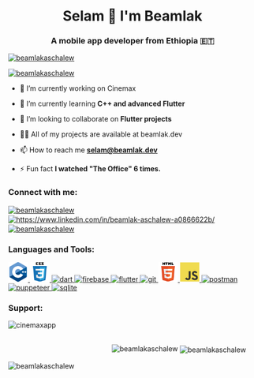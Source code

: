 <h1 align="center">Selam 👋 I'm Beamlak</h1>
<h3 align="center">A mobile app developer from Ethiopia 🇪🇹</h3>

<p align="left"> <a href="https://github.com/ryo-ma/github-profile-trophy"><img src="https://github-profile-trophy.vercel.app/?username=beamlakaschalew" alt="beamlakaschalew" /></a> </p>

<p align="left"> <a href="https://twitter.com/beamlakaschalew" target="blank"><img src="https://img.shields.io/twitter/follow/beamlakaschalew?logo=twitter&style=for-the-badge" alt="beamlakaschalew" /></a> </p>

- 🔭 I’m currently working on <a src="github.com/BeamlakAschalew/cinemax">Cinemax</a>

- 🌱 I’m currently learning **C++ and advanced Flutter**

- 👯 I’m looking to collaborate on **Flutter projects**

- 👨‍💻 All of my projects are available at <a src="beamlak.dev">beamlak.dev</a>

- 📫 How to reach me **selam@beamlak.dev**

- ⚡ Fun fact **I watched "The Office" 6 times.**

<h3 align="left">Connect with me:</h3>
<p align="left">
<a href="https://twitter.com/beamlakaschalew" target="blank"><img align="center" src="https://raw.githubusercontent.com/rahuldkjain/github-profile-readme-generator/master/src/images/icons/Social/twitter.svg" alt="beamlakaschalew" height="30" width="40" /></a>
<a href="https://linkedin.com/in/https://www.linkedin.com/in/beamlak-aschalew-a0866622b/" target="blank"><img align="center" src="https://raw.githubusercontent.com/rahuldkjain/github-profile-readme-generator/master/src/images/icons/Social/linked-in-alt.svg" alt="https://www.linkedin.com/in/beamlak-aschalew-a0866622b/" height="30" width="40" /></a>
<a href="https://instagram.com/beamlakaschalew" target="blank"><img align="center" src="https://raw.githubusercontent.com/rahuldkjain/github-profile-readme-generator/master/src/images/icons/Social/instagram.svg" alt="beamlakaschalew" height="30" width="40" /></a>
</p>

<h3 align="left">Languages and Tools:</h3>
<p align="left"> <a href="https://www.w3schools.com/cpp/" target="_blank" rel="noreferrer"> <img src="https://raw.githubusercontent.com/devicons/devicon/master/icons/cplusplus/cplusplus-original.svg" alt="cplusplus" width="40" height="40"/> </a> <a href="https://www.w3schools.com/css/" target="_blank" rel="noreferrer"> <img src="https://raw.githubusercontent.com/devicons/devicon/master/icons/css3/css3-original-wordmark.svg" alt="css3" width="40" height="40"/> </a> <a href="https://dart.dev" target="_blank" rel="noreferrer"> <img src="https://www.vectorlogo.zone/logos/dartlang/dartlang-icon.svg" alt="dart" width="40" height="40"/> </a> <a href="https://firebase.google.com/" target="_blank" rel="noreferrer"> <img src="https://www.vectorlogo.zone/logos/firebase/firebase-icon.svg" alt="firebase" width="40" height="40"/> </a> <a href="https://flutter.dev" target="_blank" rel="noreferrer"> <img src="https://www.vectorlogo.zone/logos/flutterio/flutterio-icon.svg" alt="flutter" width="40" height="40"/> </a> <a href="https://git-scm.com/" target="_blank" rel="noreferrer"> <img src="https://www.vectorlogo.zone/logos/git-scm/git-scm-icon.svg" alt="git" width="40" height="40"/> </a> <a href="https://www.w3.org/html/" target="_blank" rel="noreferrer"> <img src="https://raw.githubusercontent.com/devicons/devicon/master/icons/html5/html5-original-wordmark.svg" alt="html5" width="40" height="40"/> </a> <a href="https://developer.mozilla.org/en-US/docs/Web/JavaScript" target="_blank" rel="noreferrer"> <img src="https://raw.githubusercontent.com/devicons/devicon/master/icons/javascript/javascript-original.svg" alt="javascript" width="40" height="40"/> </a> <a href="https://postman.com" target="_blank" rel="noreferrer"> <img src="https://www.vectorlogo.zone/logos/getpostman/getpostman-icon.svg" alt="postman" width="40" height="40"/> </a> <a href="https://github.com/puppeteer/puppeteer" target="_blank" rel="noreferrer"> <img src="https://www.vectorlogo.zone/logos/pptrdev/pptrdev-official.svg" alt="puppeteer" width="40" height="40"/> </a> <a href="https://www.sqlite.org/" target="_blank" rel="noreferrer"> <img src="https://www.vectorlogo.zone/logos/sqlite/sqlite-icon.svg" alt="sqlite" width="40" height="40"/> </a> </p>

<h3 align="left">Support:</h3>
<p><a href="https://www.buymeacoffee.com/cinemaxapp"> <img align="left" src="https://cdn.buymeacoffee.com/buttons/v2/default-yellow.png" height="50" width="210" alt="cinemaxapp" /></a></p><br><br>

<p><img align="left" src="https://github-readme-stats.vercel.app/api/top-langs?username=beamlakaschalew&show_icons=true&locale=en&layout=compact" alt="beamlakaschalew" /></p>

<p>&nbsp;<img align="center" src="https://github-readme-stats.vercel.app/api?username=beamlakaschalew&show_icons=true&locale=en" alt="beamlakaschalew" /></p>

<p><img align="center" src="https://github-readme-streak-stats.herokuapp.com/?user=beamlakaschalew&" alt="beamlakaschalew" /></p>
